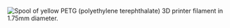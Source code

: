 ﻿![Spool of yellow PETG (polyethylene terephthalate) 3D printer filament in 1.75mm diameter.](https://m.media-amazon.com/images/I/81phllhs0fL._AC_SL1500_.jpg)
